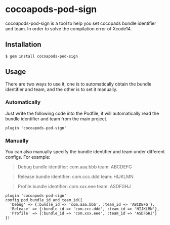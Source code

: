 # cocoapods-pod-sign

cocoapods-pod-sign is a tool to help you set cocopads bundle identifier and team. In order to solve the compilation error of Xcode14.

## Installation

    $ gem install cocoapods-pod-sign

## Usage

There are two ways to use it, one is to automatically obtain the bundle identifier and team, and the other is to set it manually.

### Automatically

Just write the following code into the Podfile, it will automatically read the bundle identifier and team from the main project.

    plugin 'cocoapods-pod-sign'

### Manually

You can also manually specify the bundle identifier and team under different configs. For example:

> Debug
bundle identifier: com.aaa.bbb
team: ABCDEFG

> Release
bundle identifier: com.ccc.ddd
team: HIJKLMN

> Profile
bundle identifier: com.xxx.eee
team: ASDFGHJ



```
plugin 'cocoapods-pod-sign'
config_pod_bundle_id_and_team_id({
  'Debug' => {:bundle_id => 'com.aaa.bbb', :team_id => 'ABCDEFG'},
  'Release' => {:bundle_id => 'com.ccc.ddd', :team_id => 'HIJKLMN'},
  'Profile' => {:bundle_id => 'com.xxx.eee', :team_id => 'ASDFGHJ'}
})
```

